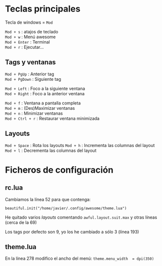 # Teclas principales

Tecla de windows = `Mod`

`Mod + s`         : atajos de teclado   
`Mod + w`         : Menú awesome  
`Mod + Enter`     : Terminal  
`Mod + r`         : Ejecutar...  


## Tags y ventanas
`Mod + PgUp`      : Anterior tag  
`Mod + PgDown`    : Siguiente tag

`Mod + Left`      : Foco a la siguiente ventana  
`Mod + Right`     : Foco a la anterior ventana

`Mod + f`         : Ventana a pantalla completa  
`Mod + m`         : (Des)Maximizar ventanas  
`Mod + n`         : Minimizar ventanas  
`Mod + Ctrl + r`  : Restaurar ventana minimizada  


## Layouts
`Mod + Space`     : Rota los layouts
`Mod + h`         : Incrementa las columnas del layout  
`Mod + l`         : Decrementa las columnas del layout  


# Ficheros de configuración

## rc.lua

Cambiamos la línea 52 para que contenga:

`beautiful.init("/home/javier/.config/awesome/theme.lua")`

He quitado varios *layouts* comentando `awful.layout.suit.max` y otras líneas (cerca de la 69)

Los tags por defecto son 9, yo los he cambiado a sólo 3 (línea 193)


## theme.lua
En la línea 278 modifico el ancho del menú: `theme.menu_width  = dpi(350)`


